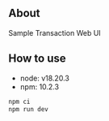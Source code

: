 ## About

Sample Transaction Web UI

## How to use

- node: v18.20.3
- npm: 10.2.3

```bash
npm ci
npm run dev
```

